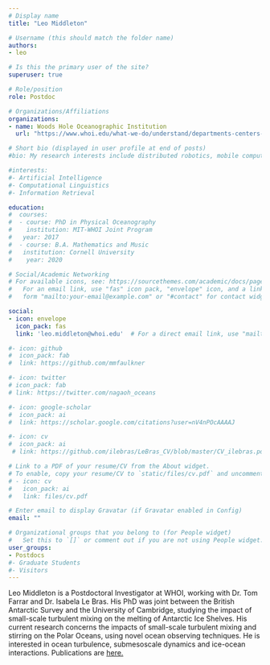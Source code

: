 ```yaml
---
# Display name
title: "Leo Middleton"

# Username (this should match the folder name)
authors:
- leo

# Is this the primary user of the site?
superuser: true

# Role/position
role: Postdoc

# Organizations/Affiliations
organizations:
- name: Woods Hole Oceanographic Institution
  url: "https://www.whoi.edu/what-we-do/understand/departments-centers-labs/po/"

# Short bio (displayed in user profile at end of posts)
#bio: My research interests include distributed robotics, mobile computing and programmable matter.

#interests:
#- Artificial Intelligence
#- Computational Linguistics
#- Information Retrieval

education:
#  courses:
#  - course: PhD in Physical Oceanography
#    institution: MIT-WHOI Joint Program
#   year: 2017
#  - course: B.A. Mathematics and Music
#   institution: Cornell University
#    year: 2020

# Social/Academic Networking
# For available icons, see: https://sourcethemes.com/academic/docs/page-builder/#icons
#   For an email link, use "fas" icon pack, "envelope" icon, and a link in the
#   form "mailto:your-email@example.com" or "#contact" for contact widget.

social:
- icon: envelope
  icon_pack: fas
  link: 'leo.middleton@whoi.edu'  # For a direct email link, use "mailto:test@example.org".

#- icon: github
#  icon_pack: fab
#  link: https://github.com/mmfaulkner

#- icon: twitter
# icon_pack: fab
# link: https://twitter.com/nagaoh_oceans

#- icon: google-scholar
#  icon_pack: ai
#  link: https://scholar.google.com/citations?user=nV4nPOcAAAAJ

#- icon: cv
#  icon_pack: ai
 # link: https://github.com/ilebras/LeBras_CV/blob/master/CV_ilebras.pdf

# Link to a PDF of your resume/CV from the About widget.
# To enable, copy your resume/CV to `static/files/cv.pdf` and uncomment the lines below.
# - icon: cv
#   icon_pack: ai
#   link: files/cv.pdf

# Enter email to display Gravatar (if Gravatar enabled in Config)
email: ""

# Organizational groups that you belong to (for People widget)
#   Set this to `[]` or comment out if you are not using People widget.
user_groups:
- Postdocs
#- Graduate Students
#- Visitors
---
```

Leo Middleton is a Postdoctoral Investigator at WHOI, working with Dr. Tom Farrar and Dr. Isabela Le Bras. His PhD was joint between the British Antarctic Survey and the University of Cambridge, studying the impact of small-scale turbulent mixing on the melting of Antarctic Ice Shelves. His current research concerns the impacts of small-scale turbulent mixing and stirring on the Polar Oceans, using novel ocean observing techniques. He is interested in ocean turbulence, submesoscale dynamics and ice-ocean interactions. Publications are [here.](https://scholar.google.com/citations?user=MUkroM4AAAAJ&hl=en&oi=sra)